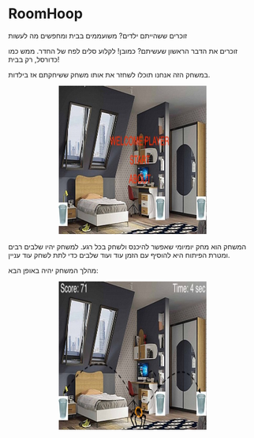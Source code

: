 # RoomHoop
זוכרים ששהייתם ילדים?
משועממים בבית ומחפשים מה לעשות

זוכרים את הדבר הראשון שעשיתם? כמובן! לקלוע סלים לפח של החדר. ממש כמו כדורסל, רק בבית!

במשחק הזה אנחנו תוכלו לשחזר את אותו משחק ששיחקתם אז בילדות.

<p align="center">
 <img
   src="/start screen.jpg"
   alt="start screen"
   title="start screen"
   style="display: inline-block; width: 300px; height: 300px; margin-left: auto; margin-right: auto;">
 </p>
 
 המשחק הוא מחק יומיומי שאפשר להיכנס ולשחק בכל רגע. למשחק יהיו שלבים רבים ומטרת הפיתוח היא להוסיף עם הזמן עוד ועוד שלבים כדי לתת לשחק עוד עניין.
 
 מהלך המשחק יהיה באופן הבא:
 <p align="center">
 <img
   src="/game pkay screen.jpg"
   alt="game play"
   title="game play"
   style="display: inline-block; width: 300px; height: 300px; margin-left: auto; margin-right: auto;">
 </p>
